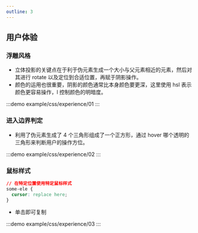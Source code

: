 ```yaml
---
outline: 3
---
```


## 用户体验

### 浮雕风格

- 立体投影的关键点在于利于伪元素生成一个大小与父元素相近的元素，然后对其进行 rotate 以及定位到合适位置，再赋于阴影操作。
- 颜色的运用也很重要，阴影的颜色通常比本身颜色要更深，这里使用 hsl 表示颜色更容易操作，l 控制颜色的明暗度。

:::demo
example/css/experience/01
:::

### 进入边界判定

- 利用了伪元素生成了 4 个三角形组成了一个正方形，通过 hover 哪个透明的三角形来判断用户的操作方位。

:::demo
example/css/experience/02
:::

### 鼠标样式

```css
// 在特定位置使用特定鼠标样式
some-ele {
  cursor: replace here;
}
```

- 单击即可复制

:::demo
example/css/experience/03
:::

<Comment />
